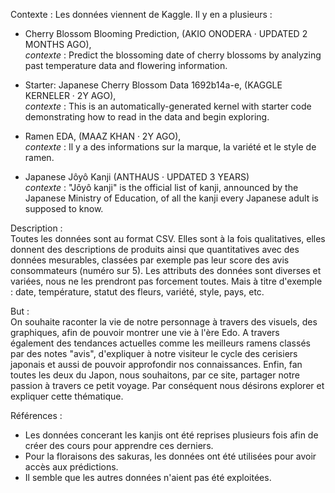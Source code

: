 <g>Contexte :</g>
    Les données viennent de Kaggle. Il y en a plusieurs :
   - Cherry Blossom Blooming Prediction, (AKIO ONODERA · UPDATED 2 MONTHS AGO),
        <br><i>contexte</i> : Predict the blossoming date of cherry blossoms by analyzing past temperature data and  flowering information.

   - Starter: Japanese Cherry Blossom Data 1692b14a-e, (KAGGLE KERNELER · 2Y AGO),
        <br><i>contexte</i> : This is an automatically-generated kernel with starter code demonstrating how to read in the data and begin exploring.

   - Ramen EDA, (MAAZ KHAN · 2Y AGO),
        <br><i>contexte</i> : Il y a des informations sur la marque, la variété et le style de ramen.

   - Japanese Jôyô Kanji (ANTHAUS · UPDATED 3 YEARS)
        <br><i>contexte</i> : "Jôyô kanji" is the official list of kanji, announced by the Japanese Ministry of Education, of all the kanji every Japanese adult is supposed to know.

<g>Description :</g> 
    <br>Toutes les données sont au format CSV.
    Elles sont à la fois qualitatives, elles donnent des descriptions de produits ainsi que quantitatives avec des données mesurables, classées par exemple pas leur score des avis consommateurs (numéro sur 5).
    Les attributs des données sont diverses et variées, nous ne les prendront pas forcement toutes. Mais à titre d'exemple : date, température, statut des fleurs, variété, style, pays, etc.

<g>But :</g>
<br> On souhaite raconter la vie de notre personnage à travers des visuels, des graphiques, afin de pouvoir montrer une vie à l'ère Edo. A travers également des tendances
actuelles comme les meilleurs ramens classés par des notes "avis", d'expliquer à notre visiteur le cycle des cerisiers japonais et aussi de pouvoir approfondir nos connaissances. Enfin, fan toutes les deux du Japon, nous souhaitons, par ce site, partager notre passion à travers ce petit voyage.
Par conséquent nous désirons explorer et expliquer cette thématique.

Références : 
- Les données concerant les kanjis ont été reprises plusieurs fois afin de créer des cours pour apprendre ces derniers.
- Pour la floraisons des sakuras, les données ont été utilisées pour avoir accès aux prédictions.
- Il semble que les autres données n'aient pas été exploitées.
